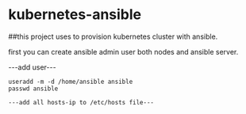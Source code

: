 # kubernetes-ansible

##this project uses to provision kubernetes cluster with ansible.

first you can create ansible admin user both nodes and ansible server.

---add user---

```
useradd -m -d /home/ansible ansible
passwd ansible

---add all hosts-ip to /etc/hosts file---


